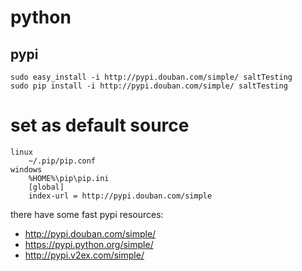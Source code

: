 # python

## pypi
```
sudo easy_install -i http://pypi.douban.com/simple/ saltTesting 
sudo pip install -i http://pypi.douban.com/simple/ saltTesting
```

# set as default source
    linux 
        ~/.pip/pip.conf 
    windows 
        %HOME%\pip\pip.ini 
        [global] 
        index-url = http://pypi.douban.com/simple 

there have some fast pypi resources:
- http://pypi.douban.com/simple/
- https://pypi.python.org/simple/
- http://pypi.v2ex.com/simple/


